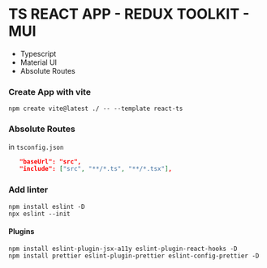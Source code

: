 # TS REACT APP - REDUX TOOLKIT - MUI

- Typescript
- Material UI
- Absolute Routes

### Create App with vite

```
npm create vite@latest ./ -- --template react-ts
```

### Absolute Routes

in `tsconfig.json`

```json
   "baseUrl": "src",
   "include": ["src", "**/*.ts", "**/*.tsx"],
```

### Add linter

```
npm install eslint -D
npx eslint --init
```

#### Plugins

```
npm install eslint-plugin-jsx-a11y eslint-plugin-react-hooks -D
npm install prettier eslint-plugin-prettier eslint-config-prettier -D
```
